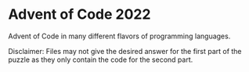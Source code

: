 # Advent of Code 2022

Advent of Code in many different flavors of programming languages.

Disclaimer: Files may not give the desired answer for the first part of the puzzle as they only contain the code for the second part.
